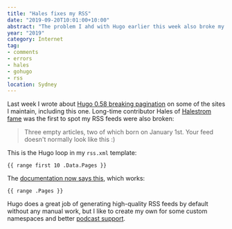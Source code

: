 ```yaml
---
title: "Hales fixes my RSS"
date: "2019-09-20T10:01:00+10:00"
abstract: "The problem I ahd with Hugo earlier this week also broke my podcast and RSS feeds. Thanks to Hales for being the first to spot it."
year: "2019"
category: Internet
tag:
- comments
- errors
- hales
- gohugo
- rss
location: Sydney
---
```

Last week I wrote about [Hugo 0.58 breaking pagination](https://rubenerd.com/fixing-hugo-pagination-in-0-58/) on some of the sites I maintain, including this one. Long-time contributor Hales of [Halestrom fame](http://halestrom.net/) was the first to spot my RSS feeds were also broken:

> Three empty articles, two of which born on January 1st. Your feed doesn't normally look like this :)

This is the Hugo loop in my `rss.xml` template:

    {{ range first 10 .Data.Pages }}

The [documentation now says this](https://gohugo.io/templates/rss/), which works:

    {{ range .Pages }}

Hugo does a great job of generating high-quality RSS feeds by default without any manual work, but I like to create my own for some custom namespaces and better [podcast support](https://rubenerd.com/feed/).

